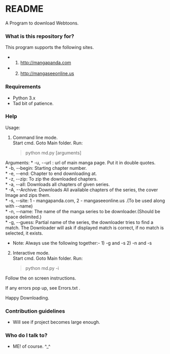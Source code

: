 # README #

A Program to download Webtoons.

### What is this repository for? ###

This program supports the following sites.  
* 1) http://mangapanda.com  
* 2) http://mangaseeonline.us  

### Requirements ###
* Python 3.x
* Tad bit of patience.

### Help ###
Usage:

 1) Command line mode.  
   Start cmd. Goto Main folder. Run:  
  	 > python md.py [arguments]  

Arguments:
	* -u, --url : url of main manga page. Put it in double quotes.  
	* -b, --begin: Starting chapter number.  
	* -e, --end: Chapter to end downloading at.  
	* -z, --zip: To zip the downloaded chapters.  
	* -a, --all: Downloads all chapters of given series.  
	* -A, --Archive: Downloads All available chapters of the series, the
                        cover Image and zips them.  
	* -s, --site: 1 - mangapanda.com, 2 - mangaseeonline.us .(To be used along with --name)  
	* -n, --name: The name of the manga series to be downloader.(Should be space delimited.)  
        * -g, --guess: Partial name of the series, the downloader tries to find a match. The Downloader will ask if displayed match is correct, if no match is selected, it exists.

* Note: Always use the following together:-
      1) -g and -s
      2) -n and -s

2) Interactive mode.   
  Start cmd. Goto Main folder. Run:  
      > python md.py -i  

Follow the on screen instructions.  

If any errors pop up, see Errors.txt .  

Happy Downloading.  
  
### Contribution guidelines ###

* Will see if project becomes large enough.

### Who do I talk to? ###

* ME! of course. ^_^